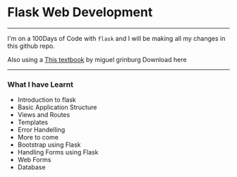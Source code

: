 # Flask Web Development
---
I'm on a 100Days of Code with `flask` and I will be making all my changes in this github repo. 

Also using a [This textbook](https://www.pdfdrive.com/flask-web-development-developing-web-applications-with-python-e158348898.html) by miguel grinburg Download here

---
### What I have Learnt

- Introduction to flask
- Basic Application Structure
- Views and Routes
- Templates
- Error Handelling
- More to come 
- Bootstrap using Flask
- Handling Forms using Flask
- Web Forms
- Database

